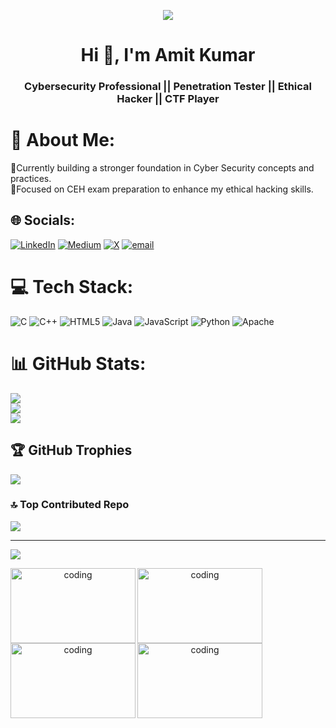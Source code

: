 <p align="center">
  <img src="https://capsule-render.vercel.app/api?type=rect&color=gradient&height=150&section=header&text=Welcome%20to%20My%20Profile!&fontSize=30&fontColor=fff"/>
</p>
<h1 align="center">Hi 👋, I'm Amit Kumar</h1>
<h3 align="center">Cybersecurity Professional || Penetration Tester || Ethical Hacker || CTF Player</h3>


# 💫 About Me:
🚀Currently building a stronger foundation in Cyber Security concepts and practices.<br>🎯Focused on CEH exam preparation to enhance my ethical hacking skills.<br>


## 🌐 Socials:
[![LinkedIn](https://img.shields.io/badge/LinkedIn-%230077B5.svg?logo=linkedin&logoColor=white)](https://linkedin.com/in/amitxrn) [![Medium](https://img.shields.io/badge/Medium-12100E?logo=medium&logoColor=white)](https://medium.com/@amitxrn) [![X](https://img.shields.io/badge/X-black.svg?logo=X&logoColor=white)](https://x.com/amitxrn) [![email](https://img.shields.io/badge/Email-D14836?logo=gmail&logoColor=white)](mailto:mramitaryan123@gmail.com) 

# 💻 Tech Stack:
![C](https://img.shields.io/badge/c-%2300599C.svg?style=for-the-badge&logo=c&logoColor=white) ![C++](https://img.shields.io/badge/c++-%2300599C.svg?style=for-the-badge&logo=c%2B%2B&logoColor=white) ![HTML5](https://img.shields.io/badge/html5-%23E34F26.svg?style=for-the-badge&logo=html5&logoColor=white) ![Java](https://img.shields.io/badge/java-%23ED8B00.svg?style=for-the-badge&logo=openjdk&logoColor=white) ![JavaScript](https://img.shields.io/badge/javascript-%23323330.svg?style=for-the-badge&logo=javascript&logoColor=%23F7DF1E) ![Python](https://img.shields.io/badge/python-3670A0?style=for-the-badge&logo=python&logoColor=ffdd54) ![Apache](https://img.shields.io/badge/apache-%23D42029.svg?style=for-the-badge&logo=apache&logoColor=white)
# 📊 GitHub Stats:
![](https://github-readme-stats.vercel.app/api?username=amitxrn&theme=dark&hide_border=false&include_all_commits=false&count_private=false)<br/>
![](https://nirzak-streak-stats.vercel.app/?user=amitxrn&theme=dark&hide_border=false)<br/>
![](https://github-readme-stats.vercel.app/api/top-langs/?username=amitxrn&theme=dark&hide_border=false&include_all_commits=false&count_private=false&layout=compact)

## 🏆 GitHub Trophies
![](https://github-profile-trophy.vercel.app/?username=amitxrn&theme=radical&no-frame=false&no-bg=true&margin-w=4)

### 🔝 Top Contributed Repo
![](https://github-contributor-stats.vercel.app/api?username=amitxrn&limit=5&theme=dark&combine_all_yearly_contributions=true)

---
[![](https://visitcount.itsvg.in/api?id=amitxrn&icon=0&color=0)](https://visitcount.itsvg.in)
<p align="center">
<img align="left" alt="coding" width="200" height="120" src="https://media4.giphy.com/media/v1.Y2lkPTc5MGI3NjExc2FkYTR2c2g0eWxwdXgwenFpZWtjZ2U5cG5xam9ldTZ0MTJsd2xzcyZlcD12MV9pbnRlcm5hbF9naWZfYnlfaWQmY3Q9Zw/dsd8mFzxi1qFuSQv8D/giphy.gif">
<img align="left" alt="coding" width="200" height="120" src="https://media0.giphy.com/media/v1.Y2lkPTc5MGI3NjExMXd2NTI3b2tweDc1b2t6enFpODJ0OHZrNmFwNW43cGpvNmtkb2VyZiZlcD12MV9pbnRlcm5hbF9naWZfYnlfaWQmY3Q9Zw/xTcnSWYZvafyhEACBO/giphy.gif">
<img align="left" alt="coding" width="200" height="120" src="https://media.giphy.com/media/077i6AULCXc0FKTj9s/giphy.gif?cid=ecf05e47tg5un0afxt4tmycpbvydcijaknet9mxiiz1icqvq&ep=v1_gifs_search&rid=giphy.gif&ct=g">
<img align="left" alt="coding" width="200" height="120" src="https://media.giphy.com/media/77rvjVcaJr1BgKSXtR/giphy.gif?cid=ecf05e475anuwok6yvm8dgcsgj52qqdry2gh57obfmrekrb9&ep=v1_gifs_search&rid=giphy.gif&ct=g">
</p>
<!-- Proudly created with GPRM ( https://gprm.itsvg.in ) -->
